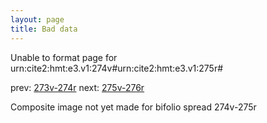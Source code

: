 ```yaml
---
layout: page
title: Bad data
---
```


Unable to format page for urn:cite2:hmt:e3.v1:274v#urn:cite2:hmt:e3.v1:275r#

prev: [273v-274r](../273v-274r/) next: [275v-276r](../275v-276r/)

Composite image not yet made for bifolio spread 274v-275r

